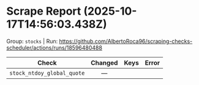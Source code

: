# Scrape Report (2025-10-17T14:56:03.438Z)

Group: `stocks`  |  Run: https://github.com/AlbertoRoca96/scraping-checks-scheduler/actions/runs/18596480488

| Check | Changed | Keys | Error |
|---|:---:|:--|:--|
| `stock_ntdoy_global_quote` | — |  |  |
